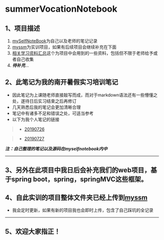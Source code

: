 # summerVocationNotebook
## 1、项目描述
1. [mySelfNoteBook](https://github.com/houyichaochaochao/summerVocationNotebook/tree/master/mySelfNotebook)为自己以及老师的笔记记录
2. [myssm](https://github.com/houyichaochaochao/summerVocationNotebook/tree/master/myssm)为实训项目，如果有后续项目会继续补充在下面
3. [相关学习资料汇总](https://github.com/houyichaochaochao/summerVocationNotebook/tree/master/%E7%9B%B8%E5%85%B3%E5%AD%A6%E4%B9%A0%E8%B5%84%E6%96%99%E6%B1%87%E6%80%BB)这个为项目中会用到的一些资料，包括但不限于老师给予或者自己收集
4. ***待补充***...
## 2、此笔记为我的南开暑假实习培训笔记
- 因此笔记为上课随老师直接敲写而成，而对于markdown语法还有一些懵懂之处，遂待日后实习结束之后再修订
- 几天熟悉后我的笔记会更加清晰合理
- 笔记中有诸多不足和错误之处，可适当参考
- 以下为我个人笔记的链接
> - [20190726](https://github.com/houyichaochaochao/summerVocationNotebook/blob/master/mySelfNotebook/0726days/7.26.md)

> - [20190727](https://github.com/houyichaochaochao/summerVocationNotebook/blob/master/mySelfNotebook/0727days/0727.md)

***注：自己整理的笔记以及源码在myselfnotebook内中***

---
## 3、另外在此项目中我日后会补充我们的web项目，基于spring boot，spring，springMVC这些框架。
## 4、自此实训的项目整体文件夹已经上传到[myssm](https://github.com/houyichaochaochao/summerVocationNotebook/tree/master/myssm)
- 我会定时更新，如果有新的项目我也会即时上传，包含了自己踩坑的全记录
---
## 5、欢迎大家指正！
